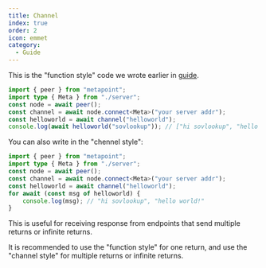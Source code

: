 ```yaml
---
title: Channel
index: true
order: 2
icon: emmet
category:
  - Guide
---
```


This is the "function style" code we wrote earlier in
[guide](../guide/client.md).

```ts {5-6}
import { peer } from "metapoint";
import type { Meta } from "./server";
const node = await peer();
const channel = await node.connect<Meta>("your server addr");
const helloworld = await channel("helloworld");
console.log(await helloworld("sovlookup")); // ["hi sovlookup", "hello world!"]
```

You can also write in the "chennel style":

```ts {6-8}
import { peer } from "metapoint";
import type { Meta } from "./server";
const node = await peer();
const channel = await node.connect<Meta>("your server addr");
const helloworld = await channel("helloworld");
for await (const msg of helloworld) {
    console.log(msg); // "hi sovlookup", "hello world!"
}
```

This is useful for receiving response from endpoints that send multiple returns
or infinite returns.

It is recommended to use the "function style" for one return, and use the
"channel style" for multiple returns or infinite returns.
